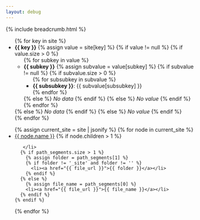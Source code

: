 ```yaml
---
layout: debug
---
```

{% include breadcrumb.html %}
<ul>
  {% for key in site %}
    <li>
      <strong>{{ key }}</strong>
      {% assign value = site[key] %}
      {% if value != null %}
        {% if value.size > 0 %}
          <ul>
            {% for subkey in value %}
              <li>
                <strong>{{ subkey }}</strong>
                {% assign subvalue = value[subkey] %}
                {% if subvalue != null %}
                  {% if subvalue.size > 0 %}
                    <ul>
                      {% for subsubkey in subvalue %}
                        <li>
                          <strong>{{ subsubkey }}</strong>: {{ subvalue[subsubkey] }}
                        </li>
                      {% endfor %}
                    </ul>
                  {% else %}
                    <em>No data</em>
                  {% endif %}
                {% else %}
                  <em>No value</em>
                {% endif %}
              </li>
            {% endfor %}
          </ul>
        {% else %}
          <em>No data</em>
        {% endif %}
      {% else %}
        <em>No value</em>
      {% endif %}
    </li>
  {% endfor %}
</ul>


<ul>
  {% assign current_site = site | jsonify %}
  {% for node in current_site %}
    <li><a href="{{ node.path }}">{{ node.name }}</a>
      {% if node.children > 1 %} 

       </li>
      {% if path_segments.size > 1 %}
        {% assign folder = path_segments[1] %}
        {% if folder != '_site' and folder != '' %}
          <li><a href="{{ file_url }}">{{ folder }}</a></li>
        {% endif %}
      {% else %}
        {% assign file_name = path_segments[0] %}
        <li><a href="{{ file_url }}">{{ file_name }}</a></li>
      {% endif %}
    {% endif %}
  {% endfor %}
</ul>
